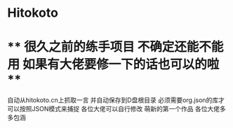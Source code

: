 # Hitokoto
# ** 很久之前的练手项目 不确定还能不能用 如果有大佬要修一下的话也可以的啦 **
自动从hitokoto.cn上抓取一言 并自动保存到D盘根目录
必须需要org.json的库才可以按照JSON模式来捕捉
各位大佬可以自行修改
萌新的第一个作品 各位大佬多多包涵
